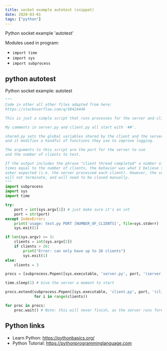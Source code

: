 ```yaml
---
title: socket example autotest (snippet)
date: 2020-03-01
tags: ["python"]
---
```

Python socket example 'autotest'


Modules used in program: 
* `import time`
* `import sys`
* `import subprocess`

## python autotest

Python socket example: autotest

```python
"""
Code in other all other files adapted from here:
https://stackoverflow.com/q/58424446

This is just a simple script that runs processes for the server and client.

My comments in server.py and client.py all start with '##'.

shared.py sets the global variables shared by the client and the server,
and it modifies a handful of functions they use to improve logging.

The arguments to this script are the port for the server to use
and the number of clients to test.

If the output includes the phrase "client thread completed" a number of
times equal to the number of clients, the behavior was what I believe the
asker expected (i.e. the server processed each client). However, the script
will not terminate, and will need to be closed manually.
"""
import subprocess
import sys
import time

try:
    port = int(sys.argv[1]) # just make sure it's an int
    port = str(port)
except IndexError:
    print('usage: test.py PORT [NUMBER_OF_CLIENTS]', file=sys.stderr)
    sys.exit(1)

if len(sys.argv) >= 3:
    clients = int(sys.argv[2])
    if clients > 26:
        print("Error: can only have up to 26 clients")
        sys.exit(1)
else:
    clients = 3

procs = [subprocess.Popen([sys.executable, 'server.py', port, '(server)', str(clients)])]

time.sleep(1) # Give the server a moment to start

procs.extend(subprocess.Popen([sys.executable, 'client.py', port, '(client {})'.format(i)])
             for i in range(clients))

for proc in procs:
    proc.wait() # Note: this will never finish, as the server runs forever


```

## Python links

- Learn Python: https://pythonbasics.org/
- Python Tutorial: https://pythonprogramminglanguage.com
